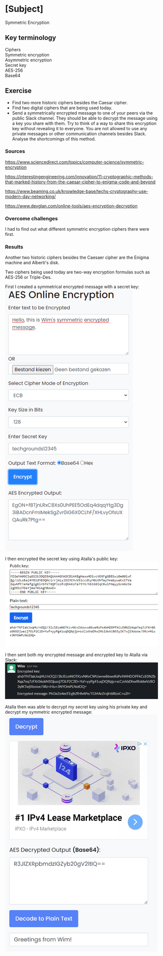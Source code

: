 # [Subject]
Symmetric Encryption

## Key terminology
Ciphers  
Symmetric encryption  
Asymmetric encryption  
Secret key  
AES-256  
Base64

## Exercise

* Find two more historic ciphers besides the Caesar cipher.
* Find two digital ciphers that are being used today.
* Send a symmetrically encrypted message to one of your peers via the public Slack channel. They should be able to decrypt the message using a key you share with them. Try to think of a way to share this encryption key without revealing it to everyone. 
You are not allowed to use any private messages or other communication channels besides Slack. Analyse the shortcomings of this method.

### Sources
https://www.sciencedirect.com/topics/computer-science/symmetric-encryption  

https://interestingengineering.com/innovation/11-cryptographic-methods-that-marked-history-from-the-caesar-cipher-to-enigma-code-and-beyond  

https://www.beaming.co.uk/knowledge-base/techs-cryptography-use-modern-day-networking/  

https://www.devglan.com/online-tools/aes-encryption-decryption

### Overcome challenges
I had to find out what different symmetric encryption ciphers there were first.

### Results
Another two historic ciphers besides the Caesaer cipher are the Enigma machine and Alberti's disk. 

Two ciphers being used today are two-way encryption formulas such as AES-256 or Triple-Des.  

First I created a symmetrical encrypted message with a secret key:  
![screenshot](/00_includes/Week-3/encrypted-message2.PNG)  

I then encrypted the secret key using Atalla's public key:  
![screenshot](/00_includes/Week-3/encrypted-key-for-atalla.PNG)  

I then sent both my encrypted message and encrypted key to Atalla via Slack:  
![screenshot](/00_includes/Week-3/atalla-encryptedmessages.PNG)  

Atalla then was able to decrypt my secret key using his private key and decrypt my symmetric encrypted message:  
![screenshot](/00_includes/Week-3/atalla-decrypted.PNG)  

